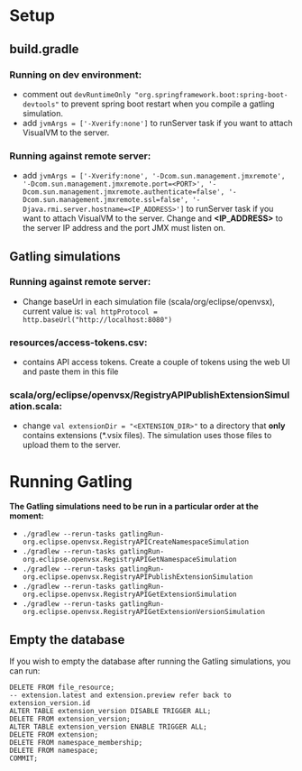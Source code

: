 # Setup
## build.gradle
### Running on dev environment:
- comment out `devRuntimeOnly "org.springframework.boot:spring-boot-devtools"` to prevent spring boot restart when you compile a gatling simulation.
- add `jvmArgs = ['-Xverify:none']` to runServer task if you want to attach VisualVM to the server.

### Running against remote server:
- add `jvmArgs = ['-Xverify:none', '-Dcom.sun.management.jmxremote', '-Dcom.sun.management.jmxremote.port=<PORT>', '-Dcom.sun.management.jmxremote.authenticate=false', '-Dcom.sun.management.jmxremote.ssl=false', '-Djava.rmi.server.hostname=<IP_ADDRESS>']` to runServer task if you want to attach VisualVM to the server. Change **<PORT>** and **<IP_ADDRESS>** to the server IP address and the port JMX must listen on.

## Gatling simulations
### Running against remote server:
- Change baseUrl in each simulation file (scala/org/eclipse/openvsx), current value is: `val httpProtocol = http.baseUrl("http://localhost:8080")`

### resources/access-tokens.csv:
- contains API access tokens. Create a couple of tokens using the web UI and paste them in this file

### scala/org/eclipse/openvsx/RegistryAPIPublishExtensionSimulation.scala:
- change `val extensionDir = "<EXTENSION_DIR>"` to a directory that **only** contains extensions (*.vsix files). The simulation uses those files to upload them to the server.

# Running Gatling
**The Gatling simulations need to be run in a particular order at the moment:**
- `./gradlew --rerun-tasks gatlingRun-org.eclipse.openvsx.RegistryAPICreateNamespaceSimulation`
- `./gradlew --rerun-tasks gatlingRun-org.eclipse.openvsx.RegistryAPIGetNamespaceSimulation`
- `./gradlew --rerun-tasks gatlingRun-org.eclipse.openvsx.RegistryAPIPublishExtensionSimulation`
- `./gradlew --rerun-tasks gatlingRun-org.eclipse.openvsx.RegistryAPIGetExtensionSimulation`
- `./gradlew --rerun-tasks gatlingRun-org.eclipse.openvsx.RegistryAPIGetExtensionVersionSimulation`

## Empty the database
If you wish to empty the database after running the Gatling simulations, you can run:
```BEGIN;
DELETE FROM file_resource;
-- extension.latest and extension.preview refer back to extension_version.id
ALTER TABLE extension_version DISABLE TRIGGER ALL;
DELETE FROM extension_version;
ALTER TABLE extension_version ENABLE TRIGGER ALL;
DELETE FROM extension;
DELETE FROM namespace_membership;
DELETE FROM namespace;
COMMIT;